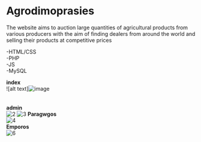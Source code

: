 # Agrodimoprasies

The website aims to auction large quantities of agricultural products from various producers with the aim of finding dealers from around the world and selling their products at competitive prices

-HTML/CSS </br>
-PHP </br>
-JS </br>
-MySQL </br>

<b>index</b>
</br>
![alt text]![image](https://user-images.githubusercontent.com/74098652/119864723-9a64f400-bf23-11eb-9a6d-c7455a37c28a.png)
</br>
</br>
</br>
<b>admin</b>
</br>
![2](https://user-images.githubusercontent.com/74098652/114322290-fc120000-9b27-11eb-9a5e-e57304dd7108.png)
![3](https://user-images.githubusercontent.com/74098652/114326906-929deb80-9b3f-11eb-9a6a-88b08633b929.png)
 <b>Paragwgos</b>
</br>
![4](https://user-images.githubusercontent.com/74098652/114322303-0f24d000-9b28-11eb-9221-f80b233608a3.png)
</br>
<b>Emporos</b></br>
![6](https://user-images.githubusercontent.com/74098652/114322322-37acca00-9b28-11eb-9c35-c64afbf72833.png)
